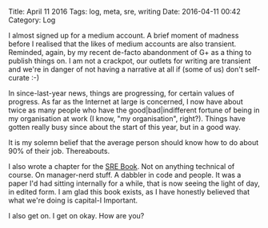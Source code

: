 Title: April 11 2016
Tags: log, meta, sre, writing
Date: 2016-04-11 00:42 
Category: Log 
 
I almost signed up for a medium account. A brief moment of madness before I realised that
the likes of medium accounts are also transient. Reminded, again, by my recent de-facto abandonment of G+ 
as a thing to publish things on. I am not a crackpot, our outlets for writing are transient and we're 
in danger of not having a narrative at all if (some of us) don't self-curate :-)

In since-last-year news, things are progressing, for certain values of progress. As far as the Internet at large is concerned,
 I now have about twice as many people who have the good|bad|indifferent fortune of being in my organisation at work (I know,
"my organisation", right?). Things have gotten really busy since about the start of this year, but in a good way.

It is my solemn belief that the average person should know how to do about 90% of their job. Thereabouts.

I also wrote a chapter for the [SRE Book](https://sre.google/sre-book/table-of-contents/). Not on anything technical
of course. On manager-nerd stuff. A dabbler in code and people. It was a paper I'd had sitting internally for a while, that 
is now seeing the light of day, in edited form. I am glad this book exists, as I have honestly believed that what we're doing is
capital-I Important.

I also get on. I get on okay. How are you?
